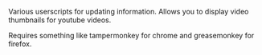 Various userscripts for updating information. 
Allows you to display video thumbnails for youtube videos.

Requires something like tampermonkey for chrome and greasemonkey for firefox.

